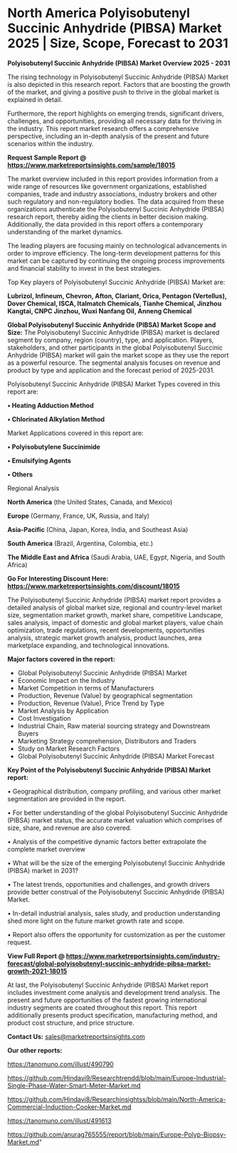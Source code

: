 # North America Polyisobutenyl Succinic Anhydride (PIBSA) Market 2025 | Size, Scope, Forecast to 2031

<Strong> Polyisobutenyl Succinic Anhydride (PIBSA) Market Overview 2025 - 2031</strong>

The rising technology in Polyisobutenyl Succinic Anhydride (PIBSA) Market is also depicted in this research report. Factors that are boosting the growth of the market, and giving a positive push to thrive in the global market is explained in detail.

Furthermore, the report highlights on emerging trends, significant drivers, challenges, and opportunities, providing all necessary data for thriving in the industry. This report market research offers a comprehensive perspective, including an in-depth analysis of the present and future scenarios within the industry.

<strong>Request Sample Report @ <a href=https://www.marketreportsinsights.com/sample/18015>https://www.marketreportsinsights.com/sample/18015</a></strong>

The market overview included in this report provides information from a wide range of resources like government organizations, established companies, trade and industry associations, industry brokers and other such regulatory and non-regulatory bodies. The data acquired from these organizations authenticate the Polyisobutenyl Succinic Anhydride (PIBSA) research report, thereby aiding the clients in better decision making. Additionally, the data provided in this report offers a contemporary understanding of the market dynamics.

The leading players are focusing mainly on technological advancements in order to improve efficiency. The long-term development patterns for this market can be captured by continuing the ongoing process improvements and financial stability to invest in the best strategies.

Top Key players of Polyisobutenyl Succinic Anhydride (PIBSA) Market are:

<strong>Lubrizol, Infineum, Chevron, Afton, Clariant, Orica, Pentagon (Vertellus), Dover Chemical, ISCA, Italmatch Chemicals, Tianhe Chemical, Jinzhou Kangtai, CNPC Jinzhou, Wuxi Nanfang Oil, Anneng Chemical</strong>

<strong><b>Global Polyisobutenyl Succinic Anhydride (PIBSA) Market Scope and Size:</b></strong>
The Polyisobutenyl Succinic Anhydride (PIBSA) market is declared segment by company, region (country), type, and application. Players, stakeholders, and other participants in the global Polyisobutenyl Succinic Anhydride (PIBSA) market will gain the market scope as they use the report as a powerful resource. The segmental analysis focuses on revenue and product by type and application and the forecast period of 2025-2031.

Polyisobutenyl Succinic Anhydride (PIBSA) Market Types covered in this report are:

<strong>• Heating Adduction Method

• Chlorinated Alkylation Method</strong>

Market Applications covered in this report are:

<strong>• Polyisobutylene Succinimide

• Emulsifying Agents

• Others</strong> 

Regional Analysis

<strong>North America</strong> (the United States, Canada, and Mexico)

<strong>Europe</strong> (Germany, France, UK, Russia, and Italy)

<strong>Asia-Pacific</strong> (China, Japan, Korea, India, and Southeast Asia)

<strong>South America</strong> (Brazil, Argentina, Colombia, etc.)

<strong>The Middle East and Africa</strong> (Saudi Arabia, UAE, Egypt, Nigeria, and South Africa)

<strong>Go For Interesting Discount Here: <a href=https://www.marketreportsinsights.com/discount/18015>https://www.marketreportsinsights.com/discount/18015</a></strong>

The Polyisobutenyl Succinic Anhydride (PIBSA) market report provides a detailed analysis of global market size, regional and country-level market size, segmentation market growth, market share, competitive Landscape, sales analysis, impact of domestic and global market players, value chain optimization, trade regulations, recent developments, opportunities analysis, strategic market growth analysis, product launches, area marketplace expanding, and technological innovations.

<strong><b>Major factors covered in the report:</b></strong>
<ul>
  <li>Global Polyisobutenyl Succinic Anhydride (PIBSA) Market </li>
  <li>Economic Impact on the Industry</li>
  <li>Market Competition in terms of Manufacturers</li>
  <li>Production, Revenue (Value) by geographical segmentation</li>
  <li>Production, Revenue (Value), Price Trend by Type</li>
  <li>Market Analysis by Application</li>
  <li>Cost Investigation</li>
  <li>Industrial Chain, Raw material sourcing strategy and Downstream Buyers</li>
  <li>Marketing Strategy comprehension, Distributors and Traders</li>
  <li>Study on Market Research Factors</li>
  <li>Global Polyisobutenyl Succinic Anhydride (PIBSA) Market Forecast</li>
</ul>

<strong><b>Key Point of the Polyisobutenyl Succinic Anhydride (PIBSA) Market report:</b></strong>

• Geographical distribution, company profiling, and various other market segmentation are provided in the report.

• For better understanding of the global Polyisobutenyl Succinic Anhydride (PIBSA) market status, the accurate market valuation which comprises of size, share, and revenue are also covered.

• Analysis of the competitive dynamic factors better extrapolate the complete market overview

• What will be the size of the emerging Polyisobutenyl Succinic Anhydride (PIBSA) market in 2031?

• The latest trends, opportunities and challenges, and growth drivers provide better construal of the Polyisobutenyl Succinic Anhydride (PIBSA) Market.

• In-detail industrial analysis, sales study, and production understanding shed more light on the future market growth rate and scope.

• Report also offers the opportunity for customization as per the customer request.

<strong><b>View Full Report @ <a href=https://www.marketreportsinsights.com/industry-forecast/global-polyisobutenyl-succinic-anhydride-pibsa-market-growth-2021-18015>https://www.marketreportsinsights.com/industry-forecast/global-polyisobutenyl-succinic-anhydride-pibsa-market-growth-2021-18015</a></b></strong>


At last, the Polyisobutenyl Succinic Anhydride (PIBSA) Market report includes investment come analysis and development trend analysis. The present and future opportunities of the fastest growing international industry segments are coated throughout this report. This report additionally presents product specification, manufacturing method, and product cost structure, and price structure.

<strong>Contact Us:</strong>
sales@marketreportsinsights.com

<strong>Our other reports:</strong>

<a href=https://tanomuno.com/illust/490790>https://tanomuno.com/illust/490790</a>

<a href=https://github.com/Hindavi9/Researchtrendd/blob/main/Europe-Industrial-Single-Phase-Water-Smart-Meter-Market.md>https://github.com/Hindavi9/Researchtrendd/blob/main/Europe-Industrial-Single-Phase-Water-Smart-Meter-Market.md</a>

<a href=https://github.com/Hindavi8/Researchinsightss/blob/main/North-America-Commercial-Induction-Cooker-Market.md>https://github.com/Hindavi8/Researchinsightss/blob/main/North-America-Commercial-Induction-Cooker-Market.md</a>

<a href=https://tanomuno.com/illust/491613>https://tanomuno.com/illust/491613</a>

<a href=https://github.com/anurag765555/report/blob/main/Europe-Polyp-Biopsy-Market.md>https://github.com/anurag765555/report/blob/main/Europe-Polyp-Biopsy-Market.md</a>"
